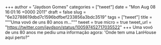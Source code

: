 
+++
author = "Jaydson Gomes"
categories = ["tweet"]
date = "Mon Aug 08 16:01:16 +0000 2011"
draft = false
slug = "6e32788619dbd7c1596bdfbef233856a3bdc3519"
tags = ["tweet"]
title = """Uma vovó de uns 80 anos m..."""
tweet = true
micro = true
tweet_url = "https://twitter.com/jaydson/status/100597452717035522"
+++
Uma vovó de uns 80 anos me pediu uma informação agora: 'Onde tem uma LanHouse aqui perto?"
